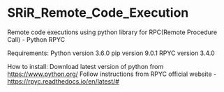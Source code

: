 # SRiR_Remote_Code_Execution
Remote code executions using python library for RPC(Remote Procedure Call) - Python RPYC

Requirements:
	Python version 3.6.0
	pip version 9.0.1
	RPYC version 3.4.0
	
How to install:
	Download latest version of python from https://www.python.org/
	Follow instructions from RPYC official website - https://rpyc.readthedocs.io/en/latest/#